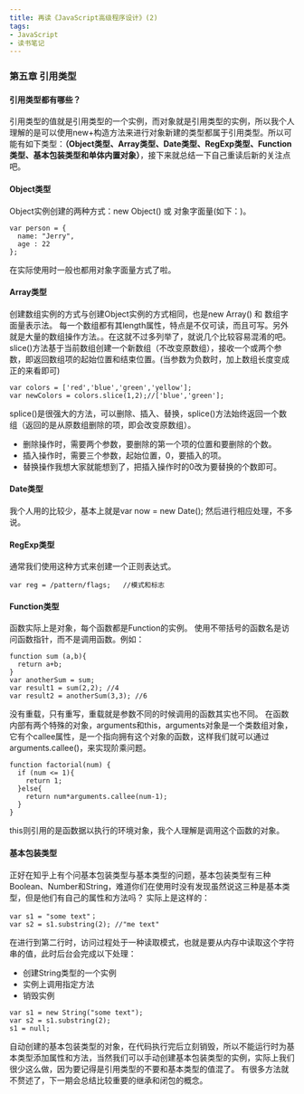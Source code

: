 ```yaml
---
title: 再读《JavaScript高级程序设计》(2)
tags:
- JavaScript
- 读书笔记
---
```


### 第五章 引用类型

#### 引用类型都有哪些？
引用类型的值就是引用类型的一个实例，而对象就是引用类型的实例，所以我个人理解的是可以使用new+构造方法来进行对象新建的类型都属于引用类型。所以可能有如下类型：**（Object类型、Array类型、Date类型、RegExp类型、Function类型、基本包装类型和单体内置对象）**，接下来就总结一下自己重读后新的关注点吧。


<!-- more -->

#### Object类型
Object实例创建的两种方式：new Object() 或 对象字面量(如下：)。
```
var person = {
  name: "Jerry",
  age : 22
};
```
在实际使用时一般也都用对象字面量方式了啦。
#### Array类型
创建数组实例的方式与创建Object实例的方式相同，也是new Array() 和 数组字面量表示法。
每一个数组都有其length属性，特点是不仅可读，而且可写。另外就是大量的数组操作方法。。在这就不过多列举了，就说几个比较容易混淆的吧。
slice()方法基于当前数组创建一个新数组（不改变原数组），接收一个或两个参数，即返回数组项的起始位置和结束位置。(当参数为负数时，加上数组长度变成正的来看即可)
```
var colors = ['red','blue','green','yellow'];
var newColors = colors.slice(1,2);//['blue','green'];
```
splice()是很强大的方法，可以删除、插入、替换，splice()方法始终返回一个数组（返回的是从原数组删除的项，即会改变原数组）。
- 删除操作时，需要两个参数，要删除的第一个项的位置和要删除的个数。
- 插入操作时，需要三个参数，起始位置，0，要插入的项。
- 替换操作我想大家就能想到了，把插入操作时的0改为要替换的个数即可。

#### Date类型
我个人用的比较少，基本上就是var now = new Date(); 然后进行相应处理，不多说。

#### RegExp类型
通常我们使用这种方式来创建一个正则表达式。
```
var reg = /pattern/flags;   //模式和标志
```

#### Function类型
函数实际上是对象，每个函数都是Function的实例。
使用不带括号的函数名是访问函数指针，而不是调用函数。例如：
```
function sum (a,b){
  return a+b;
}
var anotherSum = sum;
var result1 = sum(2,2); //4
var result2 = anotherSum(3,3); //6
```
没有重载，只有重写，重载就是参数不同的时候调用的函数其实也不同。
在函数内部有两个特殊的对象，arguments和this，arguments对象是一个类数组对象，它有个callee属性，是一个指向拥有这个对象的函数，这样我们就可以通过arguments.callee()，来实现阶乘问题。
```
function factorial(num) {
  if (num <= 1){
    return 1;
  }else{
    return num*arguments.callee(num-1);
  }
}
```
this则引用的是函数据以执行的环境对象，我个人理解是调用这个函数的对象。
#### 基本包装类型
正好在知乎上有个问基本包装类型与基本类型的问题，基本包装类型有三种Boolean、Number和String，难道你们在使用时没有发现虽然说这三种是基本类型，但是他们有自己的属性和方法吗？
实际上是这样的：
```
var s1 = "some text"；
var s2 = s1.substring(2); //"me text"
```
在进行到第二行时，访问过程处于一种读取模式，也就是要从内存中读取这个字符串的值，此时后台会完成以下处理：
- 创建String类型的一个实例
- 实例上调用指定方法
- 销毁实例
```
var s1 = new String("some text");
var s2 = s1.substring(2);
s1 = null;
```
自动创建的基本包装类型的对象，在代码执行完后立刻销毁，所以不能运行时为基本类型添加属性和方法，当然我们可以手动创建基本包装类型的实例，实际上我们很少这么做，因为要记得是引用类型的不要和基本类型的值混了。
有很多方法就不赘述了，下一期会总结比较重要的继承和闭包的概念。
